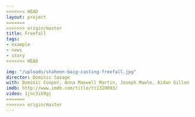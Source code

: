 ```yaml
---
<<<<<<< HEAD
layout: project
=======
>>>>>>> origin/master
title: Freefall
tags:
- example
- news
- story
<<<<<<< HEAD

img: "/uploads/shaheen-baig-casting-freefall.jpg"
director: Dominic Savage
with: Dominic Cooper, Anna Maxwell Martin, Joseph Mawle, Aidan Gillen
imdb: http://www.imdb.com/title/tt1320093/
video: 1jnc3ib9gj
=======
>>>>>>> origin/master
---
```


